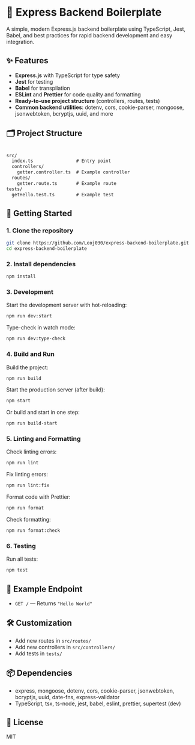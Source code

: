 # 🚀 Express Backend Boilerplate

A simple, modern Express.js backend boilerplate using TypeScript, Jest, Babel, and best practices for rapid backend development and easy integration.

## ✨ Features

- **Express.js** with TypeScript for type safety
- **Jest** for testing
- **Babel** for transpilation
- **ESLint** and **Prettier** for code quality and formatting
- **Ready-to-use project structure** (controllers, routes, tests)
- **Common backend utilities**: dotenv, cors, cookie-parser, mongoose, jsonwebtoken, bcryptjs, uuid, and more

## 🗂️ Project Structure

```txt

src/
  index.ts                # Entry point
  controllers/
    getter.controller.ts  # Example controller
  routes/
    getter.route.ts       # Example route
tests/
  getHello.test.ts        # Example test
```

## 🏁 Getting Started

### 1. Clone the repository

```sh
git clone https://github.com/Leoj030/express-backend-boilerplate.git
cd express-backend-boilerplate
```

### 2. Install dependencies

```sh
npm install
```

### 3. Development

Start the development server with hot-reloading:

```sh
npm run dev:start
```

Type-check in watch mode:

```sh
npm run dev:type-check
```

### 4. Build and Run

Build the project:

```sh
npm run build
```

Start the production server (after build):

```sh
npm start
```

Or build and start in one step:

```sh
npm run build-start
```

### 5. Linting and Formatting

Check linting errors:

```sh
npm run lint
```

Fix linting errors:

```sh
npm run lint:fix
```

Format code with Prettier:

```sh
npm run format
```

Check formatting:

```sh
npm run format:check
```

### 6. Testing

Run all tests:

```sh
npm test
```

## 📡 Example Endpoint

- `GET /` — Returns `"Hello World"`

## 🛠️ Customization

- Add new routes in `src/routes/`
- Add new controllers in `src/controllers/`
- Add tests in `tests/`

## 📦 Dependencies

- express, mongoose, dotenv, cors, cookie-parser, jsonwebtoken, bcryptjs, uuid, date-fns, express-validator
- TypeScript, tsx, ts-node, jest, babel, eslint, prettier, supertest (dev)

## 📝 License

MIT
